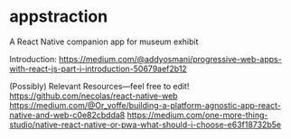 # appstraction
A React Native companion app for museum exhibit

Introduction:
https://medium.com/@addyosmani/progressive-web-apps-with-react-js-part-i-introduction-50679aef2b12


(Possibly) Relevant Resources—feel free to edit!
https://github.com/necolas/react-native-web
https://medium.com/@Or_yoffe/building-a-platform-agnostic-app-react-native-and-web-c0e82cbdda8
https://medium.com/one-more-thing-studio/native-react-native-or-pwa-what-should-i-choose-e63f18732b5e

